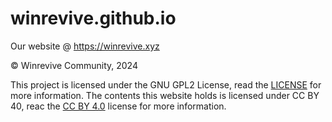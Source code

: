 # winrevive.github.io

Our website @ https://winrevive.xyz

© Winrevive Community, 2024

This project is licensed under the GNU GPL2 License, read the [LICENSE](LICENSE) for more information.
The contents this website holds is licensed under CC BY 40, reac the [CC BY 4.0](https://creativecommons.org/licenses/by/4.0/) license for more information.
